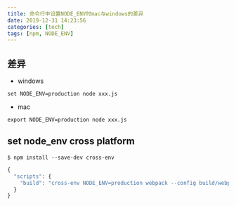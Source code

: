 ```yaml
---
title: 命令行中设置NODE_ENV时mac与windows的差异
date: 2019-12-31 14:23:56
categories: [tech]
tags: [npm, NODE_ENV]
---
```


<escape><!-- more --></escape>

## 差异

- windows

```
set NODE_ENV=production node xxx.js
```

- mac

```
export NODE_ENV=production node xxx.js
```

## set node_env cross platform

```shell
$ npm install --save-dev cross-env
```

```javascript
{
  "scripts": {
    "build": "cross-env NODE_ENV=production webpack --config build/webpack.config.js"
  }
}
```
